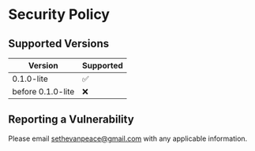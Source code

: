 # Security Policy

## Supported Versions

| Version | Supported          |
| ------- | ------------------ |
| 0.1.0-lite   | :white_check_mark: |
| before 0.1.0-lite   | :x:                |

## Reporting a Vulnerability

Please email sethevanpeace@gmail.com with any applicable information.

